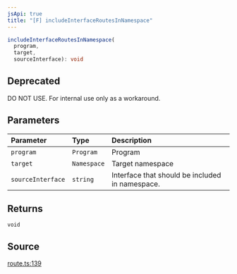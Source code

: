 ```yaml
---
jsApi: true
title: "[F] includeInterfaceRoutesInNamespace"
---
```


```ts
includeInterfaceRoutesInNamespace(
  program,
  target,
  sourceInterface): void
```

## Deprecated

DO NOT USE. For internal use only as a workaround.

## Parameters

| Parameter         | Type        | Description                                     |
| :---------------- | :---------- | :---------------------------------------------- |
| `program`         | `Program`   | Program                                         |
| `target`          | `Namespace` | Target namespace                                |
| `sourceInterface` | `string`    | Interface that should be included in namespace. |

## Returns

`void`

## Source

[route.ts:139](https://github.com/markcowl/cadl/blob/3db15286/packages/http/src/route.ts#L139)
